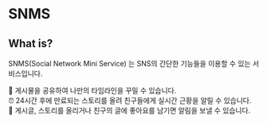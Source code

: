 # SNMS

## What is?
SNMS(Social Network Mini Service) 는 SNS의 간단한 기능들을 이용할 수 있는 서비스입니다.

🔖 게시물을 공유하여 나만의 타임라인을 꾸밀 수 있습니다.  
⏰ 24시간 후에 만료되는 스토리를 올려 친구들에게 실시간 근황을 알릴 수 있습니다.  
📢 게시글, 스토리를 올리거나 친구의 글에 좋아요를 남기면 알림을 보낼 수 있습니다.